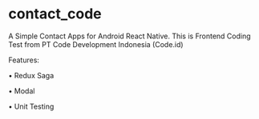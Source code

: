 # contact_code

A Simple Contact Apps for Android React Native.
This is Frontend Coding Test from PT Code Development Indonesia (Code.id)

Features:

•	Redux Saga

•	Modal

•	Unit Testing
